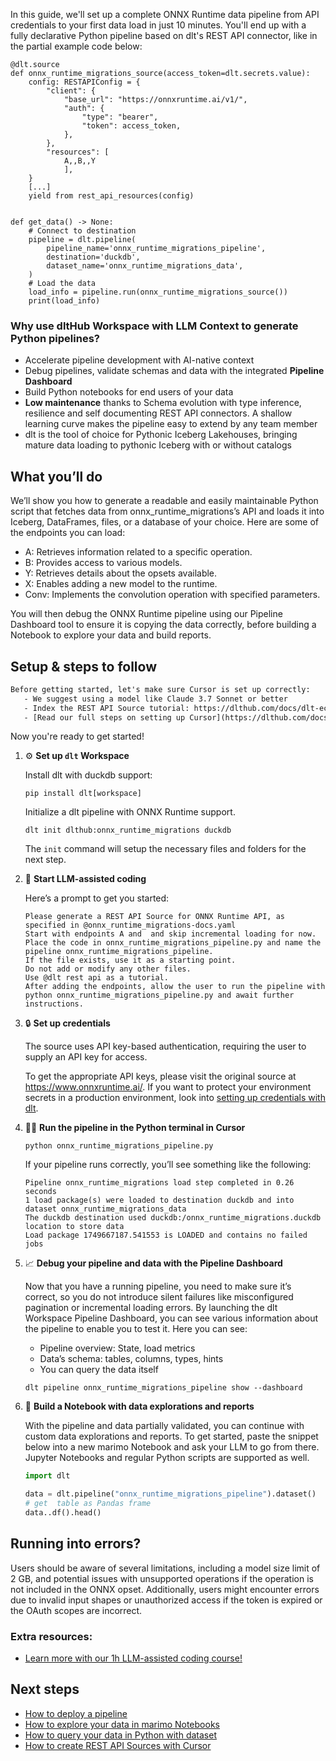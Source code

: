 In this guide, we'll set up a complete ONNX Runtime data pipeline from API credentials to your first data load in just 10 minutes. You'll end up with a fully declarative Python pipeline based on dlt's REST API connector, like in the partial example code below:

```python-outcome
@dlt.source
def onnx_runtime_migrations_source(access_token=dlt.secrets.value):
    config: RESTAPIConfig = {
        "client": {
            "base_url": "https://onnxruntime.ai/v1/",
            "auth": {
                "type": "bearer",
                "token": access_token,
            },
        },
        "resources": [
            A,,B,,Y
            ],
    }
    [...]
    yield from rest_api_resources(config)


def get_data() -> None:
    # Connect to destination
    pipeline = dlt.pipeline(
        pipeline_name='onnx_runtime_migrations_pipeline',
        destination='duckdb',
        dataset_name='onnx_runtime_migrations_data', 
    )
    # Load the data
    load_info = pipeline.run(onnx_runtime_migrations_source())
    print(load_info) 
```

### Why use dltHub Workspace with LLM Context to generate Python pipelines?

- Accelerate pipeline development with AI-native context
- Debug pipelines, validate schemas and data with the integrated **Pipeline Dashboard**
- Build Python notebooks for end users of your data
- **Low maintenance** thanks to Schema evolution with type inference, resilience and self documenting REST API connectors. A shallow learning curve makes the pipeline easy to extend by any team member
- dlt is the tool of choice for Pythonic Iceberg Lakehouses, bringing mature data loading to pythonic Iceberg with or without catalogs

## What you’ll do

We’ll show you how to generate a readable and easily maintainable Python script that fetches data from onnx_runtime_migrations’s API and loads it into Iceberg, DataFrames, files, or a database of your choice. Here are some of the endpoints you can load:

- A: Retrieves information related to a specific operation.
- B: Provides access to various models.
- Y: Retrieves details about the opsets available.
- X: Enables adding a new model to the runtime.
- Conv: Implements the convolution operation with specified parameters.

You will then debug the ONNX Runtime pipeline using our Pipeline Dashboard tool to ensure it is copying the data correctly, before building a Notebook to explore your data and build reports.

## Setup & steps to follow

```default
Before getting started, let's make sure Cursor is set up correctly:
   - We suggest using a model like Claude 3.7 Sonnet or better
   - Index the REST API Source tutorial: https://dlthub.com/docs/dlt-ecosystem/verified-sources/rest_api/ and add it to context as **@dlt rest api**
   - [Read our full steps on setting up Cursor](https://dlthub.com/docs/dlt-ecosystem/llm-tooling/cursor-restapi#23-configuring-cursor-with-documentation)
```

Now you're ready to get started!

1. ⚙️ **Set up `dlt` Workspace**
    
    Install dlt with duckdb support:
    ```shell
    pip install dlt[workspace]
    ```

    Initialize a dlt pipeline with ONNX Runtime support.
    ```shell
    dlt init dlthub:onnx_runtime_migrations duckdb
    ```

    The `init` command will setup the necessary files and folders for the next step.
    
2. 🤠 **Start LLM-assisted coding**
    
    Here’s a prompt to get you started:
    
    ```prompt
    Please generate a REST API Source for ONNX Runtime API, as specified in @onnx_runtime_migrations-docs.yaml 
    Start with endpoints A and  and skip incremental loading for now. 
    Place the code in onnx_runtime_migrations_pipeline.py and name the pipeline onnx_runtime_migrations_pipeline. 
    If the file exists, use it as a starting point. 
    Do not add or modify any other files. 
    Use @dlt rest api as a tutorial. 
    After adding the endpoints, allow the user to run the pipeline with python onnx_runtime_migrations_pipeline.py and await further instructions.
    ```

    
3. 🔒 **Set up credentials** 
    
    The source uses API key-based authentication, requiring the user to supply an API key for access.
    
    To get the appropriate API keys, please visit the original source at https://www.onnxruntime.ai/.
    If you want to protect your environment secrets in a production environment, look into [setting up credentials with dlt](https://dlthub.com/docs/walkthroughs/add_credentials).
    
4. 🏃‍♀️ **Run the pipeline in the Python terminal in Cursor**
    
    ```shell
    python onnx_runtime_migrations_pipeline.py
    ```
    
    If your pipeline runs correctly, you’ll see something like the following:
    
    ```shell
    Pipeline onnx_runtime_migrations load step completed in 0.26 seconds
    1 load package(s) were loaded to destination duckdb and into dataset onnx_runtime_migrations_data
    The duckdb destination used duckdb:/onnx_runtime_migrations.duckdb location to store data
    Load package 1749667187.541553 is LOADED and contains no failed jobs
    ```
    
5. 📈 **Debug your pipeline and data with the Pipeline Dashboard**

    Now that you have a running pipeline, you need to make sure it’s correct, so you do not introduce silent failures like misconfigured pagination or incremental loading errors. By launching the dlt Workspace Pipeline Dashboard, you can see various information about the pipeline to enable you to test it. Here you can see:
    - Pipeline overview: State, load metrics
    - Data’s schema: tables, columns, types, hints
    - You can query the data itself
    
    ```shell
    dlt pipeline onnx_runtime_migrations_pipeline show --dashboard
    ```
    
6. 🐍 **Build a Notebook with data explorations and reports**

    With the pipeline and data partially validated, you can continue with custom data explorations and reports. To get started, paste the snippet below into a new marimo Notebook and ask your LLM to go from there. Jupyter Notebooks and regular Python scripts are supported as well.

    
    ```python
    import dlt

   data = dlt.pipeline("onnx_runtime_migrations_pipeline").dataset()
   # get  table as Pandas frame
   data..df().head()
    ```

## Running into errors?

Users should be aware of several limitations, including a model size limit of 2 GB, and potential issues with unsupported operations if the operation is not included in the ONNX opset. Additionally, users might encounter errors due to invalid input shapes or unauthorized access if the token is expired or the OAuth scopes are incorrect.

### Extra resources:

- [Learn more with our 1h LLM-assisted coding course!](https://www.youtube.com/watch?v=GGid70rnJuM)

## Next steps

- [How to deploy a pipeline](https://dlthub.com/docs/walkthroughs/deploy-a-pipeline)
- [How to explore your data in marimo Notebooks](https://dlthub.com/docs/general-usage/dataset-access/marimo)
- [How to query your data in Python with dataset](https://dlthub.com/docs/general-usage/dataset-access/dataset)
- [How to create REST API Sources with Cursor](https://dlthub.com/docs/dlt-ecosystem/llm-tooling/cursor-restapi)
